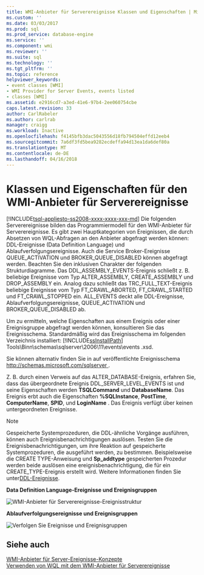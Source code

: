 ```yaml
---
title: WMI-Anbieter für Serverereignisse Klassen und Eigenschaften | Microsoft Docs
ms.custom: ''
ms.date: 03/03/2017
ms.prod: sql
ms.prod_service: database-engine
ms.service: ''
ms.component: wmi
ms.reviewer: ''
ms.suite: sql
ms.technology: ''
ms.tgt_pltfrm: ''
ms.topic: reference
helpviewer_keywords:
- event classes [WMI]
- WMI Provider for Server Events, events listed
- classes [WMI]
ms.assetid: e2916cd7-a3ed-41e6-97b4-2ee060754cbe
caps.latest.revision: 33
author: CarlRabeler
ms.author: carlrab
manager: craigg
ms.workload: Inactive
ms.openlocfilehash: f4145bfb3dac5043556d18fb794504effd12eeb4
ms.sourcegitcommit: 7a6df3fd5bea9282ecdeffa94d13ea1da6def80a
ms.translationtype: MT
ms.contentlocale: de-DE
ms.lasthandoff: 04/16/2018
---
```

# <a name="wmi-provider-for-server-events-classes-and-properties"></a>Klassen und Eigenschaften für den WMI-Anbieter für Serverereignisse
[!INCLUDE[tsql-appliesto-ss2008-xxxx-xxxx-xxx-md](../../includes/tsql-appliesto-ss2008-xxxx-xxxx-xxx-md.md)]
  Die folgenden Serverereignisse bilden das Programmiermodell für den WMI-Anbieter für Serverereignisse. Es gibt zwei Hauptkategorien von Ereignissen, die durch Absetzen von WQL-Abfragen an den Anbieter abgefragt werden können: DDL-Ereignisse (Data Definition Language) und Ablaufverfolgungsereignisse. Auch die Service Broker-Ereignisse QUEUE_ACTIVATION und BROKER_QUEUE_DISABLED können abgefragt werden. Beachten Sie den inklusiven Charakter der folgenden Strukturdiagramme. Das DDL_ASSEMBLY_EVENTS-Ereignis schließt z. B. beliebige Ereignisse vom Typ ALTER_ASSEMBLY, CREATE_ASSEMBLY und DROP_ASSEMBLY ein. Analog dazu schließt das TRC_FULL_TEXT-Ereignis beliebige Ereignisse vom Typ FT_CRAWL_ABORTED, FT_CRAWL_STARTED und FT_CRAWL_STOPPED ein. ALL_EVENTS deckt alle DDL-Ereignisse, Ablaufverfolgungsereignisse, QUEUE_ACTIVATION und BROKER_QUEUE_DISABLED ab.  
  
 Um zu ermitteln, welche Eigenschaften aus einem Ereignis oder einer Ereignisgruppe abgefragt werden können, konsultieren Sie das Ereignisschema. Standardmäßig wird das Ereignisschema im folgenden Verzeichnis installiert: [!INCLUDE[ssInstallPath](../../includes/ssinstallpath-md.md)] Tools\Binn\schemas\sqlserver\2006\11\events\events .xsd.  
  
 Sie können alternativ finden Sie in auf veröffentlichte Ereignisschema [ http://schemas.microsoft.com/sqlserver ](http://go.microsoft.com/fwlink/?linkid=43100).  
  
 Z. B. durch einen Verweis auf das ALTER_DATABASE-Ereignis, erfahren Sie, dass das übergeordnete Ereignis DDL_SERVER_LEVEL_EVENTS ist und seine Eigenschaften werden **TSQLCommand** und **DatabaseName**. Das Ereignis erbt auch die Eigenschaften **%SQLInstance**, **PostTime**, **ComputerName**, **SPID**, und **LoginName** . Das Ereignis verfügt über keinen untergeordneten Ereignisse.  
  
> [!NOTE]  
>  Gespeicherte Systemprozeduren, die DDL-ähnliche Vorgänge ausführen, können auch Ereignisbenachrichtigungen auslösen. Testen Sie die Ereignisbenachrichtigungen, um ihre Reaktion auf gespeicherte Systemprozeduren, die ausgeführt werden, zu bestimmen. Beispielsweise die CREATE TYPE-Anweisung und **Sp_addtype** gespeicherten Prozedur werden beide auslösen eine ereignisbenachrichtigung, die für ein CREATE_TYPE-Ereignis erstellt wird. Weitere Informationen finden Sie unter[DDL-Ereignisse](../../relational-databases/triggers/ddl-events.md).  
  
 **Data Definition Language-Ereignisse und Ereignisgruppen**  
  
 ![WMI-Anbieter für Serverereignisse-Ereignisstruktur](../../relational-databases/wmi-provider-server-events/media/sql-wmi-ddl-events-ktm.gif "WMI-Anbieter für Serverereignisse-Ereignisstruktur")  
  
 **Ablaufverfolgungsereignisse und Ereignisgruppen**  
  
 ![Verfolgen Sie Ereignisse und Ereignisgruppen](../../relational-databases/wmi-provider-server-events/media/sql-wmi-trc-all-events.gif "Ablaufverfolgungsinformationen Ereignisse und Ereignisgruppen")  
  
## <a name="see-also"></a>Siehe auch  
 [WMI-Anbieter für Server-Ereignisse-Konzepte](../../relational-databases/wmi-provider-server-events/wmi-provider-for-server-events-concepts.md)   
 [Verwenden von WQL mit dem WMI-Anbieter für Serverereignisse](../../relational-databases/wmi-provider-server-events/using-wql-with-the-wmi-provider-for-server-events.md)  
  
  
